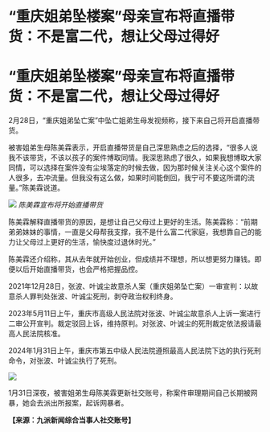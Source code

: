 # “重庆姐弟坠楼案”母亲宣布将直播带货：不是富二代，想让父母过得好

# “重庆姐弟坠楼案”母亲宣布将直播带货：不是富二代，想让父母过得好

2月28日，“重庆姐弟坠亡案”中坠亡姐弟生母发视频称，接下来自己将开启直播带货。

被害姐弟生母陈美霖表示，开启直播带货是自己深思熟虑之后的选择，“很多人说我不该带货，不该以孩子的案件博取同情。我深思熟虑了很久，如果我想博取大家同情，可以选择在案件没有尘埃落定的时候去做，因为那时候关注关心这个案件的人很多，去冲流量。但我没有这么做，如果时间能倒回，我宁可不要这所谓的流量。”陈美霖说道。

![](https://inews.gtimg.com/om_bt/OiK4m_O7lL15T2vdIge6CzYlvbp0gumLrEHlHwnfJ__PcAA/1000)
_陈美霖宣布将开始直播带货_

陈美霖解释直播带货的原因，是想让自己父母过上更好的生活。陈美霖称：“前期弟弟妹妹的事情，一直是父母帮我支撑，我不是什么富二代家庭，我想靠自己的能力让父母过上更好的生活，愉快度过退休时光。”

陈美霖还介绍称，其从去年就开始创业，但成绩并不理想，所以想更努力赚钱。即便以后开始直播带货，也会严格把握品控。

2021年12月28日，张波、叶诚尘故意杀人案（重庆姐弟坠亡案）一审宣判：以故意杀人罪判处张波、叶诚尘死刑，剥夺政治权利终身。

2023年5月11日上午，重庆市高级人民法院对张波、叶诚尘故意杀人上诉一案进行二审公开宣判。裁定驳回上诉，维持原判。对张波、叶诚尘的死刑裁定依法报请最高人民法院核准。

2024年1月31日上午，重庆市第五中级人民法院遵照最高人民法院下达的执行死刑命令，对张波、叶诚尘执行了死刑。

![](https://inews.gtimg.com/om_bt/O9VZdTTs2kYfkNiOkCWhspFvm3TOShp1JMQXjsUty6et4AA/1000)

1月31日深夜，被害姐弟生母陈美霖更新社交账号，称案件审理期间自己长期被网暴，她会去派出所报案，起诉网暴者。

**【来源：九派新闻综合当事人社交账号】**

